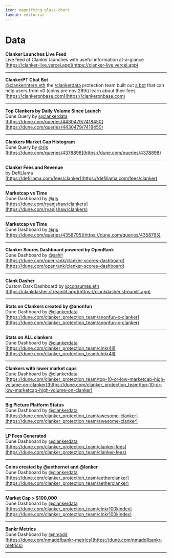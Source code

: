 ```yaml
---
icon: magnifying-glass-chart
layout: editorial
---
```


# Data

**Clanker Launches Live Feed**\
Live feed of Clanker launches with useful information at-a-glance\
[https://clanker-live.vercel.app](https://clanker-live.vercel.app)

***

**ClankerPT Chat Bot**\
<a href="https://warpcast.com/clankerintern.eth">@clankerintern.eth</a> the <a href="https://warpcast.com/~/channel/clankerdata">/clankerdata</a> protection team built out <a href="https://clankeronbase.com">a bot</a> that can help users from v0 (coins pre nov 28th) learn about their fees\
[https://clankeronbase.com](https://clankeronbase.com)

***

**Top Clankers by Daily Volume Since Launch**\
Dune Query by <a href="https://warpcast.com/proxystudio.eth/0x5e54a0d8">@clankerdata</a>\
[https://dune.com/queries/4430479/7418450](https://dune.com/queries/4430479/7418450)

***

**Clankers Market Cap Histogram**\
Dune Query by <a href="https://warpcast.com/rjs/0x47db2683">@rjs</a>\
[https://dune.com/queries/4378898](https://dune.com/queries/4378898)

***

**Clanker Fees and Revenue**\
by DefiLlama\
[https://defillama.com/fees/clanker](https://defillama.com/fees/clanker)

***

**Marketcap vs Time**\
Dune Dashboard by <a href="https://warpcast.com/rjs/0xcaa25957">@rjs</a>\
[https://dune.com/ryanjshaw/clankers](https://dune.com/ryanjshaw/clankers)

***

**Marketcap vs Time**\
Dune Dashboard by <a href="https://warpcast.com/rjs/0x47db2683">@rjs</a>\
[https://dune.com/queries/4358795](https://dune.com/queries/4358795)

***

**Clanker Scores Dashboard powered by OpenRank**\
Dune Dashboard by <a href="https://warpcast.com/sahil/0x16357a7f">@sahil</a>\
[https://dune.com/openrank/clanker-scores-dashboard](https://dune.com/openrank/clanker-scores-dashboard)

***

**Clank Dasher**\
Custom Dark Dashboard by <a href="https://warpcast.com/consumes.eth/0xb4900369">@consumes.eth</a>\
[https://clankdasher.streamlit.app](https://clankdasher.streamlit.app)

***

**Stats on Clankers created by @anonfun**\
Dune Dashboard by <a href="https://warpcast.com/clankerdata">@clankerdata</a>\
[https://dune.com/clanker_protection_team/anonfun-x-clanker](https://dune.com/clanker_protection_team/anonfun-x-clanker)

***

**Stats on ALL clankers**\
Dune Dashboard by <a href="https://warpcast.com/clankerdata">@clankerdata</a>\
[https://dune.com/clanker_protection_team/clnkr4ll](https://dune.com/clanker_protection_team/clnkr4ll)

***

**Clankers with lower market caps**\
Dune Dashboard by <a href="https://warpcast.com/clankerdata">@clankerdata</a>\
[https://dune.com/clanker_protection_team/top-10-or-low-marketcap-high-volume-on-clanker](https://dune.com/clanker_protection_team/top-10-or-low-marketcap-high-volume-on-clanker)

***

**Big Picture Platform Status**\
Dune Dashboard by <a href="https://warpcast.com/clankerdata">@clankerdata</a>\
[https://dune.com/clanker_protection_team/awesome-clanker](https://dune.com/clanker_protection_team/awesome-clanker)

***

**LP Fees Generated**\
Dune Dashboard by <a href="https://warpcast.com/clankerdata">@clankerdata</a>\
[https://dune.com/clanker_protection_team/clanker-fees](https://dune.com/clanker_protection_team/clanker-fees)

***

**Coins created by @aethernet and @lanker**\
Dune Dashboard by <a href="https://warpcast.com/clankerdata">@clankerdata</a>\
[https://dune.com/clanker_protection_team/aetherclanker](https://dune.com/clanker_protection_team/aetherclanker)

***

**Market Cap > $100,000**\
Dune Dashboard by <a href="https://warpcast.com/clankerdata">@clankerdata</a>\
[https://dune.com/clanker_protection_team/clnkr100kindex](https://dune.com/clanker_protection_team/clnkr100kindex)

***

**Bankr Metrics**\
Dune Dashboard by <a href="https://warpcast.com/nmadd">@nmadd</a>\
[https://dune.com/nmadd/bankr-metrics](https://dune.com/nmadd/bankr-metrics)

***


